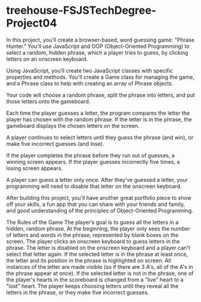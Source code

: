 # treehouse-FSJSTechDegree-Project04

In this project, you'll create a browser-based, word guessing game: "Phrase Hunter." You’ll use JavaScript and OOP (Object-Oriented Programming) to select a random, hidden phrase, which a player tries to guess, by clicking letters on an onscreen keyboard.

Using JavaScript, you’ll create two JavaScript classes with specific properties and methods. You'll create a Game class for managing the game, and a Phrase class to help with creating an array of Phrase objects.

Your code will choose a random phrase, split the phrase into letters, and put those letters onto the gameboard.

Each time the player guesses a letter, the program compares the letter the player has chosen with the random phrase. If the letter is in the phrase, the gameboard displays the chosen letters on the screen.

A player continues to select letters until they guess the phrase (and win), or make five incorrect guesses (and lose).

If the player completes the phrase before they run out of guesses, a winning screen appears. If the player guesses incorrectly five times, a losing screen appears.

A player can guess a letter only once. After they’ve guessed a letter, your programming will need to disable that letter on the onscreen keyboard.

After building this project, you'll have another great portfolio piece to show off your skills, a fun app that you can share with your friends and family, and good understanding of the principles of Object-Oriented Programming.

The Rules of the Game
The player’s goal is to guess all the letters in a hidden, random phrase. At the beginning, the player
only sees the number of letters and words in the phrase, represented by blank boxes on the screen.
The player clicks an onscreen keyboard to guess letters in the phrase.
The letter is disabled on the onscreen keyboard and a player can't select that letter again.
If the selected letter is in the phrase at least once, the letter and its position in the phrase is
highlighted on screen. All instances of the letter are made visible (so if there are 3 A's, all of the A's
in the phrase appear at once).
If the selected letter is not in the phrase, one of the player's hearts in the scoreboard is changed from
a "live" heart to a "lost" heart.
The player keeps choosing letters until they reveal all the letters in the phrase, or they make five
incorrect guesses.
